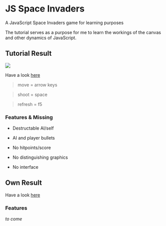 # JS Space Invaders
A JavaScript Space Invaders game for learning purposes

The tutorial serves as a purpose for me to learn the workings of the canvas and other dynamics of JavaScript.

## Tutorial Result
![](https://i.imgur.com/NDz3GnO.png)

Have a look [here](https://bramlobbens.github.io/JSSpaceInvaders/spaceinvaders_tut/)

> move = arrow keys

> shoot = space

> refresh = f5

### Features & Missing
* Destructable AI/self
* AI and player bullets


* No hitpoints/score
* No distinguishing graphics
* No interface

## Own Result

Have a look [here](https://bramlobbens.github.io/JSSpaceInvaders/)
### Features
*to come*
